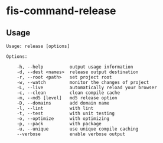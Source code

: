 # fis-command-release

## Usage

    Usage: release [options]
    
    Options:
    
        -h, --help          output usage information
        -d, --dest <names>  release output destination
        -r, --root <path>   set project root
        -w, --watch         monitor the changes of project
        -L, --live          automatically reload your browser
        -c, --clean         clean compile cache
        -m, --md5 [level]   md5 release option
        -D, --domains       add domain name
        -l, --lint          with lint
        -t, --test          with unit testing
        -o, --optimize      with optimizing
        -p, --pack          with package
        -u, --unique        use unique compile caching
        --verbose           enable verbose output